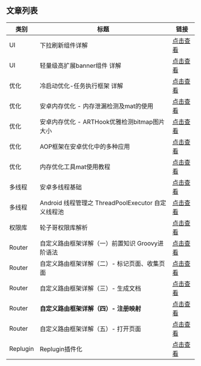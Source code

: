 ## 文章列表

| 类别 | 标题 | 链接 |
| --- | --- | --- |
| UI | 下拉刷新组件详解 | [点击查看](https://github.com/LiYaokun97/writing/blob/master/ui-refresh/refresh.md) |
| UI | 轻量级高扩展banner组件 详解 | [点击查看](https://github.com/LiYaokun97/writing/blob/master/ui-banner/ui-banner.md) |
| 优化 | 冷启动优化-任务执行框架 详解 | [点击查看](https://github.com/LiYaokun97/writing/blob/master/performance/start.md) |
| 优化 | 安卓内存优化 - 内存泄漏检测及mat的使用 | [点击查看](https://github.com/LiYaokun97/writing/blob/master/performance/memory.md) |
| 优化 | 安卓内存优化 - ARTHook优雅检测bitmap图片大小 | [点击查看](https://github.com/LiYaokun97/writing/blob/master/performance/memory_arthook.md) |
| 优化 | AOP框架在安卓优化中的多种应用 | [点击查看](https://github.com/LiYaokun97/writing/blob/master/performance/aop.md) |
| 优化 | 内存优化工具mat使用教程 | [点击查看](https://github.com/YaokunLee/writing/blob/master/performance/mat_usage.md) |
| 多线程 | 安卓多线程基础 | [点击查看](https://github.com/LiYaokun97/writing/blob/master/threads/threads_pool.md) |
| 多线程 | Android 线程管理之 ThreadPoolExecutor 自定义线程池 | [点击查看](https://github.com/LiYaokun97/writing/blob/master/threads/thread_pool2.md) |
| 权限库 | 轮子哥权限库解析 | [点击查看](https://github.com/LiYaokun97/writing/blob/master/permission/permission.md) |
| Router | 自定义路由框架详解（一）前置知识 Groovy进阶语法 | [点击查看](https://github.com/LiYaokun97/writing/blob/master/router/router1.md) |
| Router | 自定义路由框架详解（二）- 标记页面、收集页面 | [点击查看](https://github.com/LiYaokun97/writing/blob/master/router/router2.md) |
| Router | 自定义路由框架详解（三）- 生成文档 | [点击查看](https://github.com/LiYaokun97/writing/blob/master/router/router3.md) |
| Router | **自定义路由框架详解（四）- 注册映射** | [点击查看](https://github.com/LiYaokun97/writing/blob/master/router/router4.md) |
| Router | 自定义路由框架详解（五）- 打开页面 | [点击查看](https://github.com/LiYaokun97/writing/blob/master/router/router5.md) |
| Replugin | Replugin插件化 | [点击查看](https://github.com/YaokunLee/writing/blob/master/plugin/Replugin.md) |
